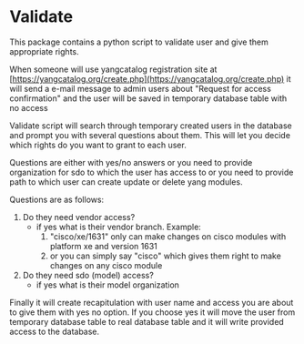 Validate
=====

This package contains a python script to validate user and give them appropriate rights.

When someone will use yangcatalog registration site
at [https://yangcatalog.org/create.php](https://yangcatalog.org/create.php) it will send a e-mail
message to admin users about "Request for access confirmation" and the user will be saved
in temporary database table with no access

Validate script will search through temporary created users in the database and prompt you
with several questions about them. This will let you decide which rights do you want to grant to
each user.

Questions are either with yes/no answers or you need to provide organization for sdo to which the
user has access to or you need to provide path to which user can create update or delete yang modules.

Questions are as follows:

1. Do they need vendor access?
   - if yes what is their vendor branch. Example:
        1. "cisco/xe/1631" only can make changes on cisco modules with platform xe and version 1631
        2. or you can simply say "cisco" which gives them right to make changes on any cisco module
2. Do they need sdo (model) access?
   - if yes what is their model organization

Finally it will create recapitulation with user name and access you are about to give them with yes no option.
If you choose yes it will move the user from temporary database table to real database table and it will write
provided access to the database.